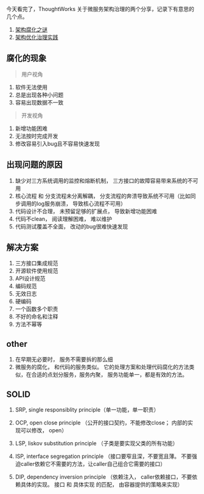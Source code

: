 
今天看完了，ThoughtWorks 关于微服务架构治理的两个分享，记录下有意思的几个点。


1. [架构腐化之谜](https://app.ma.scrmtech.com/meetings/MeetingPc/Detail?pf_uid=7019_1254&id=49950&source=2&pf_type=3&channel_id=2162&channel_name=event-page&tag_id=775c5162a4a944e8)
2. [架构优化治理实践](https://app.ma.scrmtech.com/meetings/MeetingPc/Detail?pf_uid=7019_1254&pf_type=3&channel_id=&channel_name=&tag_id=&id=49951&jump_die=&element_form_id=)

## 腐化的现象

> 用户视角
1. 软件无法使用
2. 总是出现各种小问题
3. 容易出现数据不一致

> 开发视角
1. 新增功能困难
2. 无法按时完成开发
3. 修改容易引入bug且不容易快速发现

## 出现问题的原因

1. 缺少对三方系统调用的监控和熔断机制， 三方接口的故障容易带来系统的不可用
2. 核心流程 和 分支流程未分离解耦， 分支流程的奔溃导致系统不可用（比如同步调用的log服务崩溃， 导致核心流程不可用）
3. 代码设计不合理， 未预留足够的扩展点， 导致新增功能困难
4. 代码不clean， 阅读理解困难， 难以维护
5. 代码测试覆盖不全面， 改动的bug很难快速发现


## 解决方案

1. 三方接口集成规范
2. 开源软件使用规范
3. API设计规范
4. 编码规范
5. 无效日志
6. 硬编码
7. 一个函数多个职责
8. 不好的命名和注释
9. 方法不幂等

## other

1. 在早期无必要时， 服务不需要拆的那么细
2. 微服务的腐化， 和代码的服务类似。 它的处理方案和处理代码腐化的方法类似，在合适的点划分服务，服务内聚， 服务功能单一，都是有效的方法。

## SOLID

1. SRP, single responsiblity principle（单一功能，单一职责）

2. OCP, open close principle （公开的接口契约，不能修改close； 内部的实现可以修改， open）

3. LSP, liskov substitution principle （子类是要实现父类的所有功能）

4. ISP, interface segregation principle （接口要窄且深，不要宽且薄。 不要强迫caller依赖它不需要的方法，让caller自己组合它需要的接口）

5. DIP, dependency inversion principle （依赖注入， caller依赖接口，不要依赖具体的实现。 接口 和 具体实现 的匹配， 由容器提供的策略来实现）